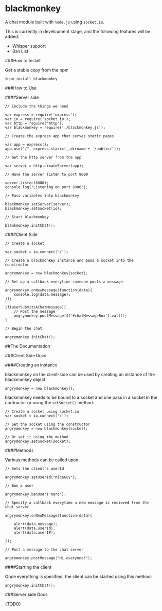 blackmonkey
====

A chat module built with ```node.js``` using ```socket.io```.

This is currently in development stage, and the following features will be added:

* Whisper support
* Ban List

###How to Install

Get a stable copy from the npm

```
$npm install blackmonkey
```

###How to Use

####Server side

```
// Include the things we need

var express = require('express');
var io = require('socket.io');
var http = require('http');
var blackmonkey = require('./blackmonkey.js');

// Create the express app that serves static pages

var app = express();
app.use("/", express.static(__dirname + '/public/'));

// Get the http server from the app

var server = http.createServer(app);

// Have the server listen to port 8000

server.listen(8000);
console.log('Listening on port 8000');

// Pass variables into blackmonkey

blackmonkey.setServer(server);
blackmonkey.setSocket(io);

// Start blackmonkey

blankmonkey.initChat();
```

####Client Side

```
// Create a socket

var socket = io.connect('/');

// Create a blackmonkey instance and pass a socket into the constructor

angrymonkey = new blackmonkey(socket);

// Set up a callback everytime someone posts a message

angrymonkey.onNewMessage(function(data){
	console.log(data.message);
});

if(userSubmitsAChatMessage){
	// Post the message
	angrymonkey.postMessage($('#chatMessageBox').val());
}

// Begin the chat

angrymonkey.initChat();
```

##The Documentation

###Client Side Docs

####Creating an instance

blackmonkey on the client-side can be used by creating an instance of the blackmonkey object.

```
angrymonkey = new blackmonkey();
```

blackmonkey needs to be bound to a socket and one pass in a socket in the contructor or using the ```setSocket()``` method:

```
// Create a socket using socket.io
var socket = io.connect('/');

// Set the socket using the constructor
angrymonkey = new blackmonkey(socket);

// Or set it using the method
angrymonkey.setSocket(socket);
```

####Methods

Various methods can be called upon.

```
// Sets the client's userId

angrymonkey.setUserId("niceGuy");
```

```
// Ban a user

angrymonkey.banUser('narc');
```

```
// Specify a callback everytime a new message is recieved from the chat server

angrymonkey.onNewMessage(function(data){

	alert(data.message);
	alert(data.userId);
	alert(data.userIP);  

});
```

```
// Post a message to the chat server

angrymonkey.postMessage("Hi everyone!");
```

####Starting the client

Once everything is specified, the client can be started using this method:

```
angrymonkey.initChat();
```

###Server side Docs

{TODO}